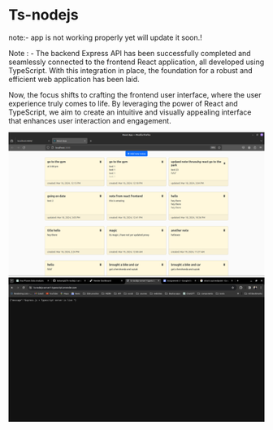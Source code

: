 # Ts-nodejs


note:- app is not working properly yet will update it soon.!

Note : - The backend Express API has been successfully completed and seamlessly connected to the frontend React application, all developed using TypeScript. With this integration in place, the foundation for a robust and efficient web application has been laid.

Now, the focus shifts to crafting the frontend user interface, where the user experience truly comes to life. By leveraging the power of React and TypeScript, we aim to create an intuitive and visually appealing interface that enhances user interaction and engagement.

![ss1](ss/note1.png)
![ss1](ss/ts-node1.png)

<!-- ![ss2](ss/mern2.png) -->


